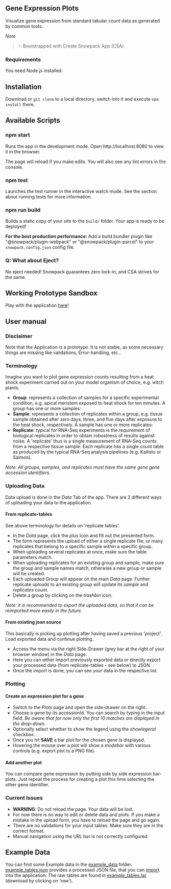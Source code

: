 ## Gene Expression Plots

Visualize gene expression from standard tabular count data as generated by common tools.

_Note_
> ✨ Bootstrapped with Create Snowpack App (CSA).

### Requirements

You need Node.js installed.

## Installation 

Download or `git clone` to a local directory, switch into it and execute `npm install` there.

## Available Scripts

### npm start

Runs the app in the development mode.
Open http://localhost:8080 to view it in the browser.

The page will reload if you make edits.
You will also see any lint errors in the console.

### npm test

Launches the test runner in the interactive watch mode.
See the section about running tests for more information.

### npm run build

Builds a static copy of your site to the `build/` folder.
Your app is ready to be deployed!

**For the best production performance:** Add a build bundler plugin like "@snowpack/plugin-webpack" or "@snowpack/plugin-parcel" to your `snowpack.config.json` config file.

### Q: What about Eject?

No eject needed! Snowpack guarantees zero lock-in, and CSA strives for the same.

## Working Prototype Sandbox

Play with the application [here](https://davelsan.github.io/GeneExpressionPlots/)!

## User manual

### Disclaimer
Note that the Application is a prototype. It is not stable, as some necessary things are missing like validations, Error-handling, etc..  

### Terminology

Imagine you want to plot gene expression counts resulting from a heat shock experiment carried out on your model organism of choice, e.g. witch plants.

- **Group**: represents a collection of samples for a specific experimental condition, e.g. apical meristem exposed to heat shock for ten minutes. A group has one or more samples:
- **Sample**: represents a collection of replicates within a group, e.g. tissue sample obtained after zero days, three, and five days after exposure to the heat shock, respectively. A sample has one or more replicates:
- **Replicate**: typical for RNA-Seq experiments is the requirement of biological replicates in order to obtain robustness of results against noise. A 'replicate' thus is a single measurement of RNA-Seq counts from a respective tissue sample. Each replicate has a single count table as produced by the typical RNA-Seq analysis pipelines (e.g. Kallisto or Salmon).

_Note: All groups, samples, and replicates must have the same gene gene accession identifiers._

### Uploading Data

Data upload is done in the *Data* Tab of the app. There are 2 different ways of uploading your data to the application.

#### From replicate-tables

See above terminology for details on 'replicate tables'.

- In the _Data_ page, click the _plus_ icon and fill out the presented form. 
- The form represents the upload of either a single replicate file, or many replicates that belong to a specific sample within a specific group.
- When uploading several replicates at once, make sure the table parameters match.
- When uploading replicates for an existing group and sample, make sure the group and sample names match, otherwise a new group or sample will be created.
- Each uploaded Group will appear on the main _Data_ page. Further replicate uploads to an existing group will update its _sample_ and _replicates_ count.
- Delete a group by clicking on the _trashbin_ icon.

_Note: it is recommended to export the uploaded data, so that it can be reimported more easily in the future._

#### From existing json source

This basically is picking up plotting after having saved a previous 'project'. Load exported data and continue plotting.

- Access the menu via the right Side-Drawer (grey bar at the right of your browser window) in the *Data* page. 
- Here you can either import previously exported data or directly export your processed data (from replicate-tables - see below) to JSON.
- Once the import is done, you can see your data in the respective list.

### Plotting

#### Create an expression plot for a gene

- Switch to the *Plots* page and open the side-drawer on the right.
- Choose a gene by its accessionId. You can search by typing in the input field. _Be aware that *for now* only the first 10 matches are displayed in the drop-down._
- Optionally select whether to show the legend using the _showlegend_ checkbox.
- Once you hit **SAVE** a bar plot for the chosen gene is displayed.
- Hovering the mouse over a plot will show a _modebar_ with various controls (e.g. export plot to a PNG file).

#### Add another plot

You can compare gene expression by putting side by side expression bar-plots. Just repeat the process for creating a plot this time selecting the other gene identifier.

### Current Issues

- **WARNING**: Do not reload the page. Your data will be lost.
- For now there is no way to edit or delete data and plots. If you make a mistake in the upload form, you have to reload the page and go again.
- There are no validations for your input tables. Make sure they are in the correct format.
- Manual navigation using the URL bar is not correctly configured.

## Example Data

You can find some Example data in the [example_data](https://github.com/usadellab/GeneExpressionPlots/tree/master/example_data) folder. [example_tables.json](https://github.com/usadellab/GeneExpressionPlots/blob/master/example_data/example_tables.json) provides a processed JSON file, that you can [import](#From-existing-json-source) into the application. The raw tables are found in [example_tables.tar](https://github.com/usadellab/GeneExpressionPlots/blob/master/example_data/example_tables.tar) (download by clicking on _'raw'_).

